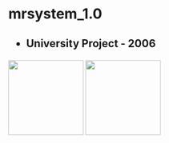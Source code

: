 # mrsystem_1.0
<h2>
    <ul dir="auto">
        <li>University Project - 2006</li>
    </ul>
</h2>
<div display: inline-block>
    <img src="https://cdn.jsdelivr.net/gh/devicons/devicon/icons/java/java-original-wordmark.svg" width="150" heigth="150" />
    <img src="https://cdn.jsdelivr.net/gh/devicons/devicon/icons/mysql/mysql-original-wordmark.svg" width="150" heigth="150" />
</div>
